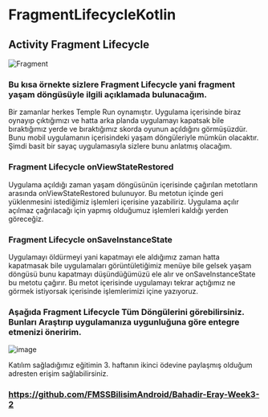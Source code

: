 # FragmentLifecycleKotlin
## Activity Fragment Lifecycle

![Fragment](https://user-images.githubusercontent.com/57098047/189314742-07445ffb-8392-4d3d-ad91-06afbd5eee19.gif)


### Bu kısa örnekte sizlere Fragment Lifecycle yani fragment yaşam döngüsüyle ilgili açıklamada bulunacağım.
Bir zamanlar herkes Temple Run oynamıştır. Uygulama içerisinde biraz oynayıp çıktığımızı ve hatta arka planda uygulamayı kapatsak bile bıraktığımız yerde ve bıraktığımız skorda oyunun açıldığını görmüşüzdür. Bunu mobil uygulamanın içerisindeki yaşam döngüleriyle mümkün olacaktır. Şimdi basit bir sayaç uygulamasıyla sizlere bunu anlatmış olacağım. 

### Fragment Lifecycle onViewStateRestored 
Uygulama açıldığı zaman yaşam döngüsünün içerisinde çağırılan metotların arasında onViewStateRestored bulunuyor. Bu metotun içinde geri yüklenmesini istediğimiz işlemleri içerisine yazabiliriz. Uygulama açılır açılmaz çağrılacağı için yapmış olduğumuz işlemleri kaldığı yerden göreceğiz.


### Fragment Lifecycle onSaveInstanceState 
Uygulamayı öldürmeyi yani kapatmayı ele aldığımız zaman hatta kapatmasak bile uygulamaları görüntületiğimiz menüye bile gelsek yaşam döngüsü bunu kapatmayı düşündüğümüzü ele alır ve onSaveInstanceState bu metotu çağırır. Bu metot içerisinde uygulamayı tekrar açtığımız ne görmek istiyorsak içerisinde işlemlerimizi içine yazıyoruz.

### Aşağıda Fragment Lifecycle Tüm Döngülerini görebilirsiniz. Bunları Araştırıp uygulamanıza uygunluğuna göre entegre etmenizi öneririm.
 
![image](https://user-images.githubusercontent.com/57098047/189316474-6924319b-b011-4ba3-a42c-c95f0bfc5f8d.png)



Katılım sağladığımız eğitimin 3. haftanın ikinci ödevine paylaşmış olduğum adresten erişim sağlabilirsiniz.
### https://github.com/FMSSBilisimAndroid/Bahadir-Eray-Week3-2

